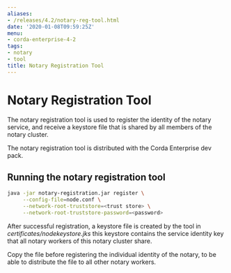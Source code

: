 ```yaml
---
aliases:
- /releases/4.2/notary-reg-tool.html
date: '2020-01-08T09:59:25Z'
menu:
- corda-enterprise-4-2
tags:
- notary
- tool
title: Notary Registration Tool
---
```



# Notary Registration Tool

The notary registration tool is used to register the identity of the notary service, and receive a keystore file that is shared by all members of the notary cluster.

The notary registration tool is distributed with the Corda Enterprise dev pack.


## Running the notary registration tool

```sh
java -jar notary-registration.jar register \
     --config-file=node.conf \
     --network-root-truststore=<trust store> \
     --network-root-truststore-password=<password>
```
After successful registration, a keystore file is created by the tool in *certificates/nodekeystore.jks* this keystore contains the service identity key that all notary workers of this notary cluster share.

Copy the file before registering the individual identity of the notary, to be able to distribute the file to all other notary workers.


